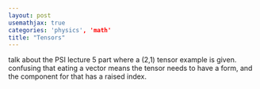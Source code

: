 ```yaml
---
layout: post
usemathjax: true
categories: 'physics', 'math'
title: "Tensors"
---
```


talk about the PSI lecture 5 part where a (2,1) tensor example is given. confusing that eating a vector means the tensor needs to have a form, and the component for that has a raised index.

